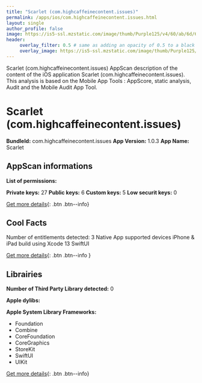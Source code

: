 ```yaml
---
title: "Scarlet (com.highcaffeinecontent.issues)"
permalink: /apps/ios/com.highcaffeinecontent.issues.html
layout: single
author_profile: false
image: https://is5-ssl.mzstatic.com/image/thumb/Purple125/v4/60/ab/6d/60ab6dfa-0046-ab7c-a06b-54fb40bc4b8c/AppIcon-1x_U007emarketing-0-7-0-85-220.png/512x512bb.jpg
header: 
     overlay_filter: 0.5 # same as adding an opacity of 0.5 to a black background
     overlay_image: https://is5-ssl.mzstatic.com/image/thumb/Purple125/v4/60/ab/6d/60ab6dfa-0046-ab7c-a06b-54fb40bc4b8c/AppIcon-1x_U007emarketing-0-7-0-85-220.png/512x512bb.jpg
---
```

Scarlet (com.highcaffeinecontent.issues) AppScan description of the content of the iOS application Scarlet (com.highcaffeinecontent.issues). This analysis is based on the Mobile App Tools : AppScore, static analysis, Audit and the Mobile Audit App Tool.

# Scarlet (com.highcaffeinecontent.issues)

**BundleId:** com.highcaffeinecontent.issues
**App Version:** 1.0.3
**App Name:** Scarlet


## AppScan informations 

**List of permissions:** 
  
  
**Private keys:** 27
**Public keys:** 6
**Custom keys:** 5
**Low securit keys:** 0
  
[Get more details](/pricing.html){: .btn .btn--info}

## Cool Facts

Number of entitlements detected: 3
Native App
supported devices iPhone & iPad
build using Xcode 13
SwiftUI
  
[Get more details](/pricing.html){: .btn .btn--info }

## Librairies 
**Number of Third Party Library detected:** 0


**Apple dylibs:**


**Apple System Library Frameworks:**
- Foundation
- Combine
- CoreFoundation
- CoreGraphics
- StoreKit
- SwiftUI
- UIKit


  
[Get more details](/pricing.html){: .btn .btn--info}

